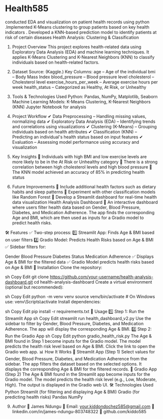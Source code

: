 # Health585
conducted EDA and visualization on patient health records using python .Implemented K-Means clustering to group patients based on key health indicators . Developed a KNN-based prediction model to identify patients at risk of certain diseases
Health Analysis: Clustering & Classification
1. Project Overview
This project explores health-related data using Exploratory Data Analysis (EDA) and machine learning techniques. It applies K-Means Clustering and K-Nearest Neighbors (KNN) to classify individuals based on health-related factors.

2. Dataset
Source: (Kaggle.)
Key Columns:
age – Age of the individual
bmi – Body Mass Index
blood_pressure – Blood pressure level
cholesterol – Cholesterol level
exercise_hours_per_week – Average exercise hours per week
health_status – Categorized as Healthy, At Risk, or Unhealthy
3. Tools & Technologies Used
Python: Pandas, NumPy, Matplotlib, Seaborn
Machine Learning Models: K-Means Clustering, K-Nearest Neighbors (KNN)
Jupyter Notebook for analysis
4. Project Workflow
✔ Data Preprocessing – Handling missing values, normalizing data
✔ Exploratory Data Analysis (EDA) – Identifying trends and correlations using visualizations
✔ Clustering (K-Means) – Grouping individuals based on health attributes
✔ Classification (KNN) – Predicting an individual's health status based on input features
✔ Evaluation – Assessing model performance using accuracy and visualization

5. Key Insights
📌 Individuals with high BMI and low exercise levels are more likely to be in the At Risk or Unhealthy category
📌 There is a strong correlation between high cholesterol levels and high blood pressure
📌 The KNN model achieved an accuracy of 85% in predicting health status


7. Future Improvements
🔹 Include additional health factors such as dietary habits and sleep patterns
🔹 Experiment with other classification models like Random Forest 
🔹 Develop a Streamlit dashboard for real-time health data visualization
Health Analysis Dashboard
🚀 An interactive dashboard where users filter health data based on Gender, Blood Pressure, Diabetes, and Medication Adherence. The app finds the corresponding Age and BMI, which are then used as inputs for a Gradio model to predict health risks.

🛠 Features
✅ Two-step process:
1️⃣ Streamlit App: Finds Age & BMI based on user filters
2️⃣ Gradio Model: Predicts Health Risks based on Age & BMI
✅ Sidebar filters for:

Gender
Blood Pressure
Diabetes Status
Medication Adherence
✅ Displays Age & BMI for the filtered data
✅ Gradio Model predicts health risks based on Age & BMI
📌 Installation
Clone the repository:

sh
Copy
Edit
git clone https://github.com/your-username/health-analysis-dashboard.git
cd health-analysis-dashboard
Create a virtual environment (optional but recommended):

sh
Copy
Edit
python -m venv venv
source venv/bin/activate  # On Windows use: venv\Scripts\activate
Install dependencies:

sh
Copy
Edit
pip install -r requirements.txt
🚀 Usage
1️⃣ Step 1: Run the Streamlit App
sh
Copy
Edit
streamlit run health_dashboard_v2.py
Use the sidebar to filter by Gender, Blood Pressure, Diabetes, and Medication Adherence.
The app will display the corresponding Age & BMI.
2️⃣ Step 2: Run the Gradio App
sh
Copy
Edit
python gradio_health_risk.py
The Age & BMI found in Step 1 become inputs for the Gradio model.
The model predicts the health risk level based on Age & BMI.
Click the link to open the Gradio web app.
📊 How It Works
🔹 Streamlit App (Step 1)
Select values for Gender, Blood Pressure, Diabetes, and Medication Adherence from the sidebar.
The app filters the dataset based on the selected options.
It displays the corresponding Age & BMI for the filtered records.
🔹 Gradio App (Step 2)
The Age & BMI found in the Streamlit app become inputs for the Gradio model.
The model predicts the health risk level (e.g., Low, Moderate, High).
The output is displayed in the Gradio web UI.
🛠 Technologies Used
Python
Streamlit (for filtering and displaying Age & BMI)
Gradio (for predicting health risks)
Pandas
NumPy

9. Author
👤 James Ndungu
📧 Email: your.kiddondochez585@gmail.com
🔗 linkedin.com/in/james-ndungu-803748322
🔗 github.com/kiddo585 

